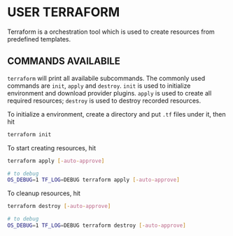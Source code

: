 # USER TERRAFORM

Terraform is a orchestration tool which is used to create resources from predefined templates.

## COMMANDS AVAILABILE

`terraform` will print all availabile subcommands. The commonly used commands are `init`, `apply` and `destroy`. `init` is used to initialize environment and download provider plugins. `apply` is used to create all required resources; `destroy` is used to destroy recorded resources.

To initialize a environment, create a directory and put `.tf` files under it, then hit

```bash
terraform init
```

To start creating resources, hit

```bash
terraform apply [-auto-approve]

# to debug
OS_DEBUG=1 TF_LOG=DEBUG terraform apply [-auto-approve]
```

To cleanup resources, hit

```bash
terraform destroy [-auto-approve]

# to debug
OS_DEBUG=1 TF_LOG=DEBUG terraform destroy [-auto-approve]
```